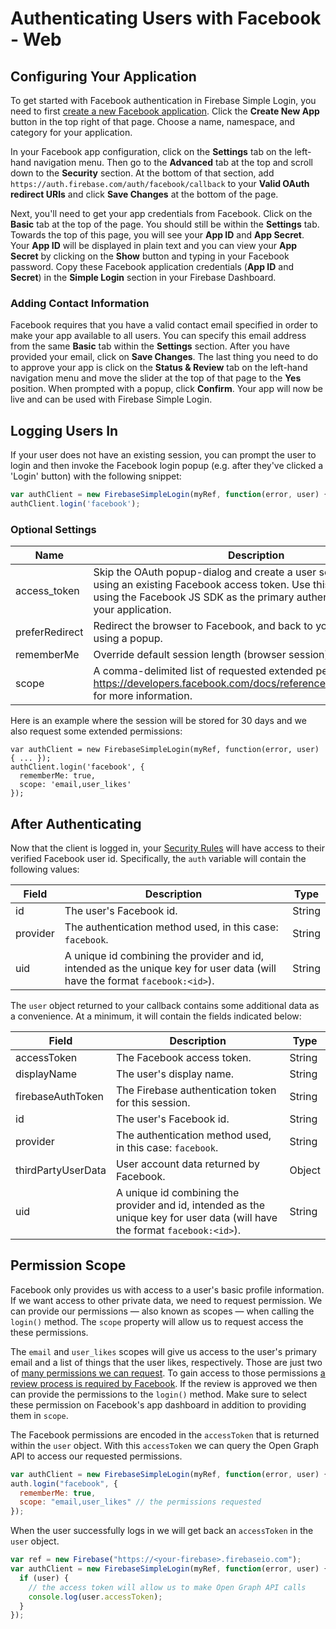 # Authenticating Users with Facebook - Web


## Configuring Your Application

To get started with Facebook authentication in Firebase Simple Login, you need to first [create a new Facebook application](https://developers.facebook.com/apps). Click the __Create New App__ button in the top right of that page. Choose a name, namespace, and category for your application.

In your Facebook app configuration, click on the __Settings__ tab on the left-hand navigation menu. Then go to the __Advanced__ tab at the top and scroll down to the __Security__ section. At the bottom of that section, add `https://auth.firebase.com/auth/facebook/callback` to your __Valid OAuth redirect URIs__ and click __Save Changes__ at the bottom of the page.

Next, you'll need to get your app credentials from Facebook. Click on the __Basic__ tab at the top of the page. You should still be within the __Settings__ tab. Towards the top of this page, you will see your __App ID__ and __App Secret__. Your __App ID__ will be displayed in plain text and you can view your __App Secret__ by clicking on the __Show__ button and typing in your Facebook password. Copy these Facebook application credentials (__App ID__ and __Secret__) in the __Simple Login__ section in your Firebase Dashboard.

### Adding Contact Information

Facebook requires that you have a valid contact email specified in order to make your app available to all users. You can specify this email address from the same __Basic__ tab within the __Settings__ section. After you have provided your email, click on __Save Changes__. The last thing you need to do to approve your app is click on the __Status & Review__ tab on the left-hand navigation menu and move the slider at the top of that page to the __Yes__ position. When prompted with a popup, click __Confirm__. Your app will now be live and can be used with Firebase Simple Login.


## Logging Users In

If your user does not have an existing session, you can prompt the user to login and then invoke the Facebook login popup (e.g. after they've clicked a 'Login' button) with the following snippet:

```javascript
var authClient = new FirebaseSimpleLogin(myRef, function(error, user) { ... });
authClient.login('facebook');
```

### Optional Settings

| Name | Description | Type |
| --- | --- | --- |
| access_token | Skip the OAuth popup-dialog and create a user session directly using an existing Facebook access token. Use this option to continue using the Facebook JS SDK as the primary authentication method in your application. | String |
| preferRedirect | Redirect the browser to Facebook, and back to your site, instead of using a popup. | Boolean |
| rememberMe | Override default session length (browser session) to be 30 days. | Boolean |
| scope | A comma-delimited list of requested extended permissions. See https://developers.facebook.com/docs/reference/login/#permissions for more information. | String |

Here is an example where the session will be stored for 30 days and we also request some extended permissions:

```
var authClient = new FirebaseSimpleLogin(myRef, function(error, user) { ... });
authClient.login('facebook', {
  rememberMe: true,
  scope: 'email,user_likes'
});
```


## After Authenticating

Now that the client is logged in, your [Security Rules](https://www.firebase.com/docs/web/guide/securing-data.html) will have access to their verified Facebook user id. Specifically, the `auth` variable will contain the following values:

| Field | Description | Type |
| --- | --- | --- |
| id | The user's Facebook id. | String |
| provider | The authentication method used, in this case: `facebook`. | String |
| uid | A unique id combining the provider and id, intended as the unique key for user data (will have the format `facebook:<id>`). | String |

The `user` object returned to your callback contains some additional data as a convenience. At a minimum, it will contain the fields indicated below:

| Field | Description | Type |
| --- | --- | --- |
| accessToken | The Facebook access token. | String |
| displayName | The user's display name. | String |
| firebaseAuthToken | The Firebase authentication token for this session. | String |
| id | The user's Facebook id. | String |
| provider | The authentication method used, in this case: `facebook`. | String |
| thirdPartyUserData | User account data returned by Facebook. | Object |
| uid | A unique id combining the provider and id, intended as the unique key for user data (will have the format `facebook:<id>`). | String |


## Permission Scope

Facebook only provides us with access to a user's basic profile information. If we want access to other private data, we need to request permission. We can provide our permissions — also known as scopes — when calling the `login()` method. The `scope` property will allow us to request access the these permissions.

The `email` and `user_likes` scopes will give us access to the user's primary email and a list of things that the user likes, respectively. Those are just two of [many permissions we can request](https://developers.facebook.com/docs/facebook-login/permissions/). To gain access to those permissions [a review process is required by Facebook](https://developers.facebook.com/docs/facebook-login/permissions/#review). If the review is approved we then can provide the permissions to the `login()` method. Make sure to select these permission on Facebook's app dashboard in addition to providing them in `scope`.

The Facebook permissions are encoded in the `accessToken` that is returned within the `user` object. With this `accessToken` we can query the Open Graph API to access our requested permissions.

```javascript
var authClient = new FirebaseSimpleLogin(myRef, function(error, user) { ... });
auth.login("facebook", {
  rememberMe: true,
  scope: "email,user_likes" // the permissions requested
});
```

When the user successfully logs in we will get back an `accessToken` in the `user` object.

```javascript
var ref = new Firebase("https://<your-firebase>.firebaseio.com");
var authClient = new FirebaseSimpleLogin(myRef, function(error, user) {
  if (user) {
    // the access token will allow us to make Open Graph API calls
    console.log(user.accessToken);
  }
});
```
